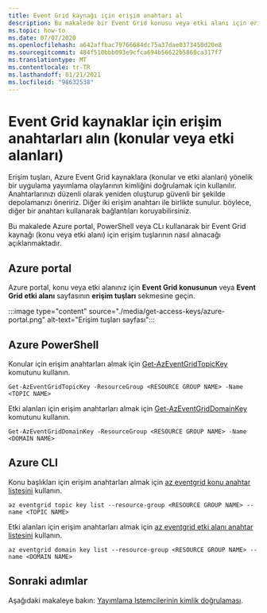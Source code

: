 ```yaml
---
title: Event Grid kaynağı için erişim anahtarı al
description: Bu makalede bir Event Grid konusu veya etki alanı için erişim anahtarı alma açıklanmaktadır
ms.topic: how-to
ms.date: 07/07/2020
ms.openlocfilehash: a642affbac79766684dc75a37dae0373450d20e8
ms.sourcegitcommit: 484f510bbb093e9cfca694b56622b5860ca317f7
ms.translationtype: MT
ms.contentlocale: tr-TR
ms.lasthandoff: 01/21/2021
ms.locfileid: "98632538"
---
```

# <a name="get-access-keys-for-event-grid-resources-topics-or-domains"></a>Event Grid kaynaklar için erişim anahtarları alın (konular veya etki alanları)
Erişim tuşları, Azure Event Grid kaynaklara (konular ve etki alanları) yönelik bir uygulama yayımlama olaylarının kimliğini doğrulamak için kullanılır. Anahtarlarınızı düzenli olarak yeniden oluşturup güvenli bir şekilde depolamanızı öneririz. Diğer iki erişim anahtarı ile birlikte sunulur. böylece, diğer bir anahtarı kullanarak bağlantıları koruyabilirsiniz.

Bu makalede Azure portal, PowerShell veya CLı kullanarak bir Event Grid kaynağı (konu veya etki alanı) için erişim tuşlarının nasıl alınacağı açıklanmaktadır. 

## <a name="azure-portal"></a>Azure portal
Azure portal, konu veya etki alanınız için **Event Grid konusunun** veya **Event Grid etki alanı** sayfasının **erişim tuşları** sekmesine geçin.  

:::image type="content" source="./media/get-access-keys/azure-portal.png" alt-text="Erişim tuşları sayfası":::

## <a name="azure-powershell"></a>Azure PowerShell
Konular için erişim anahtarları almak için [Get-AzEventGridTopicKey](/powershell/module/az.eventgrid/get-azeventgridtopickey) komutunu kullanın. 

```azurepowershell-interactive
Get-AzEventGridTopicKey -ResourceGroup <RESOURCE GROUP NAME> -Name <TOPIC NAME>
```

Etki alanları için erişim anahtarları almak için [Get-AzEventGridDomainKey](/powershell/module/az.eventgrid/get-azeventgriddomainkey) komutunu kullanın. 

```azurepowershell-interactive
Get-AzEventGridDomainKey -ResourceGroup <RESOURCE GROUP NAME> -Name <DOMAIN NAME>
```

## <a name="azure-cli"></a>Azure CLI
Konu başlıkları için erişim anahtarları almak için [az eventgrid konu anahtar listesini](/cli/azure/eventgrid/topic/key#az-eventgrid-topic-key-list) kullanın. 

```azurecli-interactive
az eventgrid topic key list --resource-group <RESOURCE GROUP NAME> --name <TOPIC NAME>
```

Etki alanları için erişim anahtarları almak için [az eventgrid etki alanı anahtar listesini](/cli/azure/eventgrid/domain/key#az-eventgrid-domain-key-list) kullanın. 

```azurecli-interactive
az eventgrid domain key list --resource-group <RESOURCE GROUP NAME> --name <DOMAIN NAME>
```

## <a name="next-steps"></a>Sonraki adımlar
Aşağıdaki makaleye bakın: [Yayımlama Istemcilerinin kimlik doğrulaması](security-authenticate-publishing-clients.md). 
